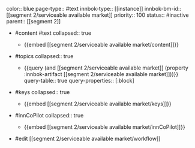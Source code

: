 color:: blue
page-type:: #text
innbok-type:: [[instance]]
innbok-bm-id:: [[segment 2/serviceable available market]]
priority:: 100
status:: #inactive
parent:: [[segment 2]]

- #content #text
  collapsed:: true
	- {{embed [[segment 2/serviceable available market/content]]}}
- #topics
   collapsed:: true
    - {{query (and [[segment 2/serviceable available market]] (property :innbok-artifact [[segment 2/serviceable available market]]))}}
      query-table:: true
      query-properties:: [:block]
- #keys
  collapsed:: true
	- {{embed [[segment 2/serviceable available market/keys]]}}
- #innCoPilot
   collapsed:: true
	 - {{embed [[segment 2/serviceable available market/innCoPilot]]}}

- #edit [[segment 2/serviceable available market/workflow]]

